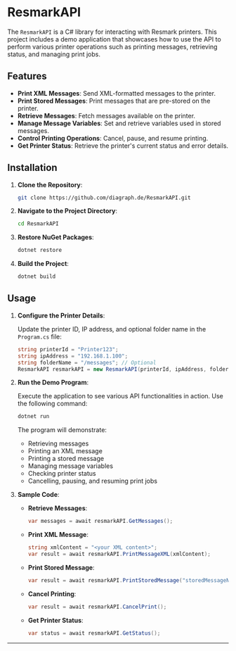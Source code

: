 # ResmarkAPI

The `ResmarkAPI` is a C# library for interacting with Resmark printers. This project includes a demo application that showcases how to use the API to perform various printer operations such as printing messages, retrieving status, and managing print jobs.

## Features

- **Print XML Messages**: Send XML-formatted messages to the printer.
- **Print Stored Messages**: Print messages that are pre-stored on the printer.
- **Retrieve Messages**: Fetch messages available on the printer.
- **Manage Message Variables**: Set and retrieve variables used in stored messages.
- **Control Printing Operations**: Cancel, pause, and resume printing.
- **Get Printer Status**: Retrieve the printer's current status and error details.
 
## Installation

1. **Clone the Repository**:
    ```bash
    git clone https://github.com/diagraph.de/ResmarkAPI.git
    ```

2. **Navigate to the Project Directory**:
    ```bash
    cd ResmarkAPI
    ```

3. **Restore NuGet Packages**:
    ```bash
    dotnet restore
    ```

4. **Build the Project**:
    ```bash
    dotnet build
    ```

## Usage

1. **Configure the Printer Details**:

    Update the printer ID, IP address, and optional folder name in the `Program.cs` file:
    ```csharp
    string printerId = "Printer123";
    string ipAddress = "192.168.1.100";
    string folderName = "/messages"; // Optional
    ResmarkAPI resmarkAPI = new ResmarkAPI(printerId, ipAddress, folderName);
    ```

2. **Run the Demo Program**:

    Execute the application to see various API functionalities in action. Use the following command:
    ```bash
    dotnet run
    ```

    The program will demonstrate:
    - Retrieving messages
    - Printing an XML message
    - Printing a stored message
    - Managing message variables
    - Checking printer status
    - Cancelling, pausing, and resuming print jobs

3. **Sample Code**:

    - **Retrieve Messages**:
      ```csharp
      var messages = await resmarkAPI.GetMessages();
      ```

    - **Print XML Message**:
      ```csharp
      string xmlContent = "<your XML content>";
      var result = await resmarkAPI.PrintMessageXML(xmlContent);
      ```

    - **Print Stored Message**:
      ```csharp
      var result = await resmarkAPI.PrintStoredMessage("storedMessageName");
      ```

    - **Cancel Printing**:
      ```csharp
      var result = await resmarkAPI.CancelPrint();
      ```

    - **Get Printer Status**:
      ```csharp
      var status = await resmarkAPI.GetStatus();
      ```
--- 
